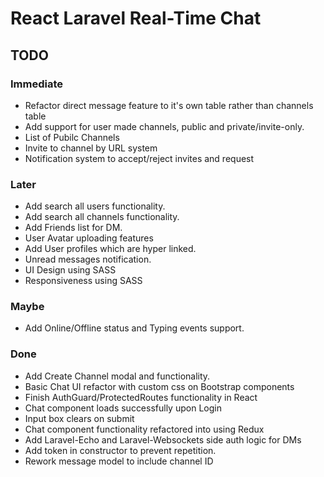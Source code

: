# React Laravel Real-Time Chat

## TODO

### Immediate

- Refactor direct message feature to it's own table rather than channels table
- Add support for user made channels, public and private/invite-only.
- List of Pubilc Channels
- Invite to channel by URL system
- Notification system to accept/reject invites and request

### Later

- Add search all users functionality.
- Add search all channels functionality.
- Add Friends list for DM.
- User Avatar uploading features
- Add User profiles which are hyper linked.
- Unread messages notification.
- UI Design using SASS
- Responsiveness using SASS

### Maybe 

- Add Online/Offline status and Typing events support.

### Done

- Add Create Channel modal and functionality.
- Basic Chat UI refactor with custom css on Bootstrap components
- Finish AuthGuard/ProtectedRoutes functionality in React
- Chat component loads successfully upon Login
- Input box clears on submit
- Chat component functionality refactored into using Redux
- Add Laravel-Echo and Laravel-Websockets side auth logic for DMs
- Add token in constructor to prevent repetition.
- Rework message model to include channel ID
